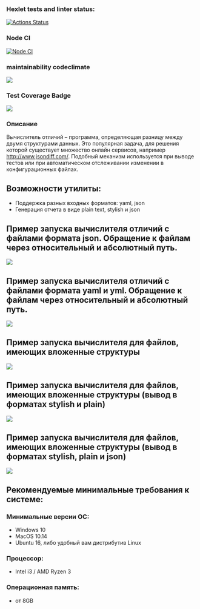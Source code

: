 ### Hexlet tests and linter status:
[![Actions Status](https://github.com/semenChe/frontend-project-46/workflows/hexlet-check/badge.svg)](https://github.com/semenChe/frontend-project-46/actions)
### Node CI
[![Node CI](https://github.com/semenChe/frontend-project-46/actions/workflows/nodejs.yml/badge.svg?event=push)](https://github.com/semenChe/frontend-project-46/actions/workflows/nodejs.yml)
### maintainability codeclimate
<a href="https://codeclimate.com/github/semenChe/frontend-project-46/maintainability"><img src="https://api.codeclimate.com/v1/badges/a4f12b1ecabfe4cea78f/maintainability" /></a>

### Test Coverage Badge
<a href="https://codeclimate.com/github/semenChe/frontend-project-46/test_coverage"><img src="https://api.codeclimate.com/v1/badges/a4f12b1ecabfe4cea78f/test_coverage" /></a>

### Описание
Вычислитель отличий – программа, определяющая разницу между двумя структурами данных. Это популярная задача, для решения которой существует множество онлайн сервисов, например http://www.jsondiff.com/. Подобный механизм используется при выводе тестов или при автоматическом отслеживании изменении в конфигурационных файлах.

## Возможности утилиты:
- Поддержка разных входных форматов: yaml, json
- Генерация отчета в виде plain text, stylish и json

## Пример запуска вычислителя отличий с файлами формата json. Обращение к файлам через относительный и абсолютный путь.
<a href="https://asciinema.org/a/1rzdwuYPq8BdYRvuLXD8UwRLL" target="_blank"><img src="https://asciinema.org/a/1rzdwuYPq8BdYRvuLXD8UwRLL.svg" /></a>

## Пример запуска вычислителя отличий с файлами формата yaml и yml. Обращение к файлам через относительный и абсолютный путь.
<a href="https://asciinema.org/a/GdaQkkFJNnNiaKekiSQM5141e" target="_blank"><img src="https://asciinema.org/a/GdaQkkFJNnNiaKekiSQM5141e.svg" /></a>

## Пример запуска вычислителя для файлов, имеющих вложенные структуры
<a href="https://asciinema.org/a/pJ0xviFqMoxu0WcikASJKZh5l" target="_blank"><img src="https://asciinema.org/a/pJ0xviFqMoxu0WcikASJKZh5l.svg" /></a>

## Пример запуска вычислителя для файлов, имеющих вложенные структуры (вывод в форматах stylish и plain)
<a href="https://asciinema.org/a/Ad9kf75D3SfaN41TPk6splwHb" target="_blank"><img src="https://asciinema.org/a/Ad9kf75D3SfaN41TPk6splwHb.svg" /></a>

## Пример запуска вычислителя для файлов, имеющих вложенные структуры (вывод в форматах stylish, plain и json)
<a href="https://asciinema.org/a/vs0cKEbg7hmXPPrDGu8KOQDQ1" target="_blank"><img src="https://asciinema.org/a/vs0cKEbg7hmXPPrDGu8KOQDQ1.svg" /></a>

## Рекомендуемые минимальные требования к системе:
### Минимальные версии ОС:
* Windows 10
* MacOS 10.14
* Ubuntu 16, либо удобный вам дистрибутив Linux
### Процессор: 
* Intel i3 / AMD Ryzen 3
### Операционная память: 
* от 8GB